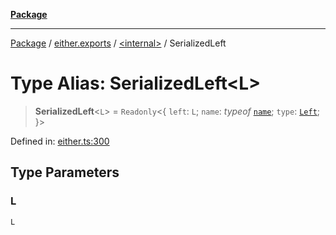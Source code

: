 [**Package**](../../../README.md)

***

[Package](../../../modules.md) / [either.exports](../../README.md) / [\<internal\>](../README.md) / SerializedLeft

# Type Alias: SerializedLeft\<L\>

> **SerializedLeft**\<`L`\> = `Readonly`\<\{ `left`: `L`; `name`: *typeof* [`name`](../variables/name.md); `type`: [`Left`](../../enumerations/EitherType.md#left); \}\>

Defined in: [either.ts:300](https://github.com/AlexXanderGrib/monads-io/blob/88cc2f22cfbd8717d7e52da6913dd270216344b1/src/either.ts#L300)

## Type Parameters

### L

`L`
